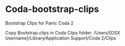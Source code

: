 # Coda-bootstrap-clips
Bootstrap Clips for Panic Coda 2

Copy Bootstrap.clips in Coda Clips folder:
/Users/[OSX Username]/Library/Application Support/Coda 2/Clips

